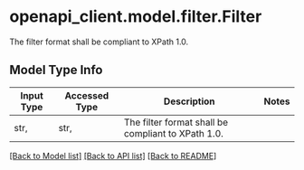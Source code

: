 # openapi_client.model.filter.Filter

The filter format shall be compliant to XPath 1.0.

## Model Type Info
Input Type | Accessed Type | Description | Notes
------------ | ------------- | ------------- | -------------
str,  | str,  | The filter format shall be compliant to XPath 1.0. | 

[[Back to Model list]](../../README.md#documentation-for-models) [[Back to API list]](../../README.md#documentation-for-api-endpoints) [[Back to README]](../../README.md)

